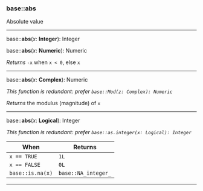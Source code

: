 ### base::abs

Absolute value

---

base::**abs**(*x*: **Integer**): Integer

base::**abs**(*x*: **Numeric**): Numeric

*Returns* `-x` when `x < 0`, else `x`

---

base::**abs**(*x*: **Complex**): Numeric

_This function is redundant: prefer `base::Mod(z: Complex): Numeric`_

*Returns* the modulus (magnitude) of `x`

---

base::**abs**(*x*: **Logical**): Integer

_This function is redundant: prefer `base::as.integer(x: Logical): Integer`_


When | Returns
-----|--------
`x == TRUE` |  `1L`
`x == FALSE` |  `0L`
`base::is.na(x)` | `base::NA_integer_`

---
